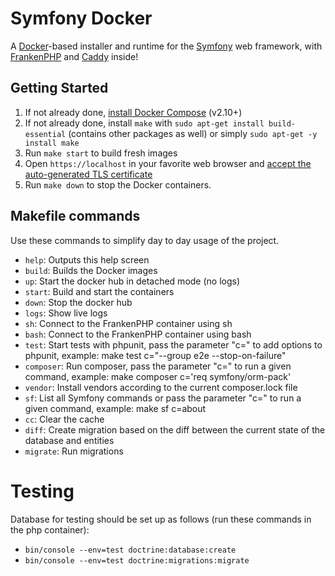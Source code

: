 # Symfony Docker

A [Docker](https://www.docker.com/)-based installer and runtime for the [Symfony](https://symfony.com) web framework,
with [FrankenPHP](https://frankenphp.dev) and [Caddy](https://caddyserver.com/) inside!

## Getting Started

1. If not already done, [install Docker Compose](https://docs.docker.com/compose/install/) (v2.10+)
2. If not already done, install `make` with `sudo apt-get install build-essential` (contains other packages as well) or simply `sudo apt-get -y install make`
3. Run `make start` to build fresh images
4. Open `https://localhost` in your favorite web browser and [accept the auto-generated TLS certificate](https://stackoverflow.com/a/15076602/1352334)
5. Run `make down` to stop the Docker containers.

## Makefile commands
Use these commands to simplify day to day usage of the project.
- `help`: Outputs this help screen
- `build`: Builds the Docker images
- `up`: Start the docker hub in detached mode (no logs)
- `start`: Build and start the containers
- `down`: Stop the docker hub
- `logs`: Show live logs
- `sh`: Connect to the FrankenPHP container using sh
- `bash`: Connect to the FrankenPHP container using bash
- `test`: Start tests with phpunit, pass the parameter "c=" to add options to phpunit, example: make test c="--group e2e --stop-on-failure"
- `composer`: Run composer, pass the parameter "c=" to run a given command, example: make composer c='req symfony/orm-pack'
- `vendor`: Install vendors according to the current composer.lock file
- `sf`: List all Symfony commands or pass the parameter "c=" to run a given command, example: make sf c=about
- `cc`: Clear the cache
- `diff`: Create migration based on the diff between the current state of the database and entities
- `migrate`: Run migrations

# Testing

Database for testing should be set up as follows (run these commands in the php container):
- `bin/console --env=test doctrine:database:create`
- `bin/console --env=test doctrine:migrations:migrate`
